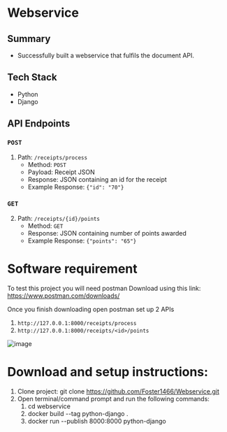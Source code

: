 # Webservice

## Summary
* Successfully built a webservice that fulfils the document API.


## Tech Stack
* Python
* Django


## API Endpoints
###  `POST`
1. Path: `/receipts/process`
   * Method: `POST`
   * Payload: Receipt JSON
   * Response: JSON containing an id for the receipt
   * Example Response:
     `{"id": "70"}`

###  `GET`
2. Path: `/receipts/{id}/points`
   * Method: `GET`
   * Response: JSON containing number of points awarded
   * Example Response:
     `{"points": "65"}`


# Software requirement
To test this project you will need postman
Download using this link: https://www.postman.com/downloads/

Once you finish downloading open postman set up 2 APIs
1. `http://127.0.0.1:8000/receipts/process`
2. `http://127.0.0.1:8000/receipts/<id>/points`

![image](https://github.com/Foster1466/Webservice/assets/67507979/733e2a3b-82e3-49a0-b8ca-5a37581a9af4)


# Download and setup instructions:
1. Clone project: git clone https://github.com/Foster1466/Webservice.git
2. Open terminal/command prompt and run the following commands:
    1. cd webservice
    2. docker build --tag python-django .
    3. docker run --publish 8000:8000 python-django
    
